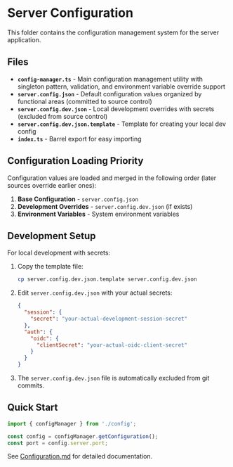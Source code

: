 # Server Configuration

This folder contains the configuration management system for the server application.

## Files

- **`config-manager.ts`** - Main configuration management utility with singleton pattern, validation, and environment variable override support
- **`server.config.json`** - Default configuration values organized by functional areas (committed to source control)
- **`server.config.dev.json`** - Local development overrides with secrets (excluded from source control)
- **`server.config.dev.json.template`** - Template for creating your local dev config
- **`index.ts`** - Barrel export for easy importing

## Configuration Loading Priority

Configuration values are loaded and merged in the following order (later sources override earlier ones):

1. **Base Configuration** - `server.config.json`
2. **Development Overrides** - `server.config.dev.json` (if exists)
3. **Environment Variables** - System environment variables

## Development Setup

For local development with secrets:

1. Copy the template file:
   ```bash
   cp server.config.dev.json.template server.config.dev.json
   ```

2. Edit `server.config.dev.json` with your actual secrets:
   ```json
   {
     "session": {
       "secret": "your-actual-development-session-secret"
     },
     "auth": {
       "oidc": {
         "clientSecret": "your-actual-oidc-client-secret"
       }
     }
   }
   ```

3. The `server.config.dev.json` file is automatically excluded from git commits.

## Quick Start

```typescript
import { configManager } from './config';

const config = configManager.getConfiguration();
const port = config.server.port;
```

See [Configuration.md](../../docs/Configuration.md) for detailed documentation.
